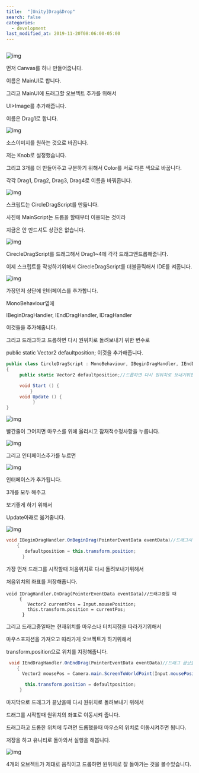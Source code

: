 ```yaml
---
title:  "[Unity]Drag&Drop"
search: false
categories: 
  - development
last_modified_at: 2019-11-20T08:06:00-05:00
---
```


```

```

![img](http://cfile21.uf.tistory.com/image/994A8B335A2A37290945C3)





먼저 Canvas를 하나 만들어줍니다.

이름은 MainUI로 합니다.



그리고 MainUI에 드래그할 오브젝트 추가를 위해서

UI>Image를 추가해줍니다.

이름은 Drag1로 합니다.



![img](http://cfile26.uf.tistory.com/image/994B23335A2A37282002E5)



소스이미지를 원하는 것으로 바꿉니다.

저는 Knob로 설정했습니다.



그리고 3개를 더 만들어주고 구분하기 위해서 Color를 서로 다른 색으로 바꿉니다.

각각 Drag1, Drag2, Drag3, Drag4로 이름을 바꿔줍니다.



![img](http://cfile30.uf.tistory.com/image/99C6F3335A2A372805EF76)



스크립트는 CircleDragScript를 만듧니다.

사진에 MainScript는 드롭을 할때부터 이용되는 것이라

지금은 안 만드셔도 상관은 없습니다.



![img](http://cfile10.uf.tistory.com/image/9920F4335A2A37292EDDB9)



CirecleDragScript를 드래그해서 Drag1~4에 각각 드래그앤드롭해줍니다.



이제 스크립트를 작성하기위해서 CirecleDragScript를 더블클릭해서 IDE를 켜줍니다.



![img](http://cfile26.uf.tistory.com/image/99CAEE335A2A3728340B18)



가장먼저 상단에 인터페이스를 추가합니다.

MonoBehaviour옆에 

IBeginDragHandler, IEndDragHandler, IDragHandler 

이것들을 추가해줍니다.



그리고 드래그하고 드롭하면 다시 원위치로 돌려보내기 위한 변수로

public static Vector2 defaultposition; 이것을 추가해줍니다.





```c#
public class CircleDragScript : MonoBehaviour, IBeginDragHandler, IEndDragHandler, IDragHandler
{
     public static Vector2 defaultposition;//드롭하면 다시 원위치로 보내기위한 변수

     void Start () {
         }
     void Update () {
          }
}
```

![img](http://cfile10.uf.tistory.com/image/99A339335A2A372821BCCB)



빨간줄이 그어지면 마우스를 위에 올리시고 잠재적수정사항을 누릅니다.

![img](http://cfile30.uf.tistory.com/image/99430B335A2A372931785A)

그리고 인터페이스추가를 누르면

![img](http://cfile21.uf.tistory.com/image/99AD67335A2A372937B11F)



인터페이스가 추가됩니다.

3개를 모두 해주고

보기좋게 하기 위해서 

Update아래로 옮겨줍니다.

![img](http://cfile6.uf.tistory.com/image/99AE55335A2A3729238840)



```c#
void IBeginDragHandler.OnBeginDrag(PointerEventData eventData)//드래그시작할 때
    {
       defaultposition = this.transform.position;
      }
```

가장 먼저 드래그를 시작할때 처음위치로 다시 돌려보내기위해서

처음위치의 좌표를 저장해줍니다.

```
void IDragHandler.OnDrag(PointerEventData eventData)//드래그중일 때
     {
        Vector2 currentPos = Input.mousePosition;
        this.transform.position = currentPos;
      }
```

그리고 드래그중일때는 현재위치를 마우스나 터치지점을 따라가기위해서

마우스포지션을 가져오고 따라가게 오브젝트가 하기위해서

transform.position으로 위치를 지정해줍니다.



```c#
 void IEndDragHandler.OnEndDrag(PointerEventData eventData)//드래그 끝났을 때
    {
      Vector2 mousePos = Camera.main.ScreenToWorldPoint(Input.mousePosition);

       this.transform.position = defaultposition;
     }
```

마지막으로 드래그가 끝났을때 다시 원위치로 돌려보내기 위해서

드래그를 시작할때 원위치의 좌표로 이동시켜 줍니다.



드래그하고 드롭한 위치에 두려면 드롭했을때 마우스의 위치로 이동시켜주면 됩니다.





저장을 하고 유니티로 돌아와서 실행을 해봅니다.



![img](http://cfile28.uf.tistory.com/image/99E31E335A2A372935C15F)



4개의 오브젝트가 제대로 움직이고 드롭하면 원위치로 잘 돌아가는 것을 볼수있습니다.

```alias

```